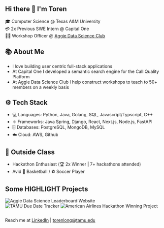 ## Hi there 👋 I'm Toren

🎓 Computer Science @ Texas A&M University  
💳 2x Previous SWE Intern @ Capital One  
🧑‍🏫 Workshop Officer @ [Aggie Data Science Club](https://www.linkedin.com/company/aggiedatascience)  

## 📚 About Me

- I love building user centric full-stack applications
- At Capital One I developed a semantic search engine for the Call Quality Platform
- At Aggie Data Science Club I help construct workshops to teach to 50+ members on a weekly basis

## ⚙️ Tech Stack

- 💻 Languages: Python, Java, Golang, SQL, Javascript/Typscript, C++
- ⚛️ Frameworks: Java Spring, Django, React, Next.js, Node.js, FastAPI
- 🗄️ Databases: PostgreSQL, MongoDB, MySQL
- ☁️ Cloud: AWS, Github

## 🌱 Outside Class

- Hackathon Enthusiast (🏆 2x Winner | 7+ hackathons attended)
- Avid 🏀 Basketball / ⚽ Soccer Player

## Some HIGHLIGHT Projects

![Aggie Data Science Leaderboard Website](https://github.com/Venler34/CompetitionWebsite/tree/main)  
![TAMU Due Date Tracker](https://github.com/Venler34/TAMU-Assignment-Tracker-aka-TAMUDues) 
![American Airlines Hackathon Winning Project](https://devpost.com/software/afinda)

##
Reach me at [LinkedIn](https://www.linkedin.com/in/torenlong/) | torenlong@tamu.edu

<!--
**Venler34/venler34** is a ✨ _special_ ✨ repository because its `README.md` (this file) appears on your GitHub profile.

Here are some ideas to get you started:

- 🔭 I’m currently working on ...
- 🌱 I’m currently learning ...
- 👯 I’m looking to collaborate on ...
- 🤔 I’m looking for help with ...
- 💬 Ask me about ...
- 📫 How to reach me: ...
- 😄 Pronouns: ...
- ⚡ Fun fact: ...
-->
